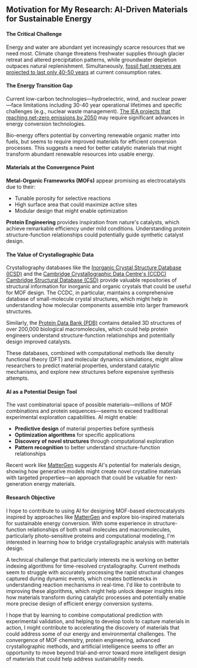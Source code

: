 ## Motivation for My Research: AI-Driven Materials for Sustainable Energy

#### The Critical Challenge

Energy and water are abundant yet increasingly scarce resources that we need most. Climate change threatens freshwater supplies through glacier retreat and altered precipitation patterns, while groundwater depletion outpaces natural replenishment. Simultaneously, [fossil fuel reserves are projected to last only 40-50 years](https://www.iea.org/reports/world-energy-outlook-2024) at current consumption rates.

#### The Energy Transition Gap

Current low-carbon technologies—hydroelectric, wind, and nuclear power—face limitations including 30-40 year operational lifetimes and specific challenges (e.g., nuclear waste management). [The IEA projects that reaching net-zero emissions by 2050](https://www.iea.org/reports/net-zero-by-2050) may require significant advances in energy conversion technologies.

Bio-energy offers potential by converting renewable organic matter into fuels, but seems to require improved materials for efficient conversion processes. This suggests a need for better catalytic materials that might transform abundant renewable resources into usable energy.

#### Materials at the Convergence Point

**Metal-Organic Frameworks (MOFs)** appear promising as electrocatalysts due to their:

- Tunable porosity for selective reactions
- High surface area that could maximize active sites
- Modular design that might enable optimization

**Protein Engineering** provides inspiration from nature's catalysts, which achieve remarkable efficiency under mild conditions. Understanding protein structure-function relationships could potentially guide synthetic catalyst design.

#### The Value of Crystallographic Data

Crystallography databases like the [Inorganic Crystal Structure Database (ICSD)](https://icsd.fiz-karlsruhe.de/) and the [Cambridge Crystallographic Data Centre's (CCDC)](https://www.ccdc.cam.ac.uk/) [Cambridge Structural Database (CSD)](https://www.ccdc.cam.ac.uk/solutions/csd-core/structure-data/) provide valuable repositories of structural information for inorganic and organic crystals that could be useful for MOF design. The CCDC, in particular, maintains a comprehensive database of small-molecule crystal structures, which might help in understanding how molecular components assemble into larger framework structures.

Similarly, the [Protein Data Bank (PDB)](https://www.rcsb.org/) contains detailed 3D structures of over 200,000 biological macromolecules, which could help protein engineers understand structure-function relationships and potentially design improved catalysts.

These databases, combined with computational methods like density functional theory (DFT) and molecular dynamics simulations, might allow researchers to predict material properties, understand catalytic mechanisms, and explore new structures before expensive synthesis attempts.

#### AI as a Potential Design Tool

The vast combinatorial space of possible materials—millions of MOF combinations and protein sequences—seems to exceed traditional experimental exploration capabilities. AI might enable:

- **Predictive design** of material properties before synthesis
- **Optimization algorithms** for specific applications
- **Discovery of novel structures** through computational exploration
- **Pattern recognition** to better understand structure-function relationships

Recent work like [MatterGen](https://ai.meta.com/blog/mattergen-ai-materials-discovery/) suggests AI's potential for materials design, showing how generative models might create novel crystalline materials with targeted properties—an approach that could be valuable for next-generation energy materials.

#### Research Objective

I hope to contribute to using AI for designing MOF-based electrocatalysts inspired by approaches like [MatterGen](https://ai.meta.com/blog/mattergen-ai-materials-discovery/) and explore bio-inspired materials for sustainable energy conversion. With some experience in structure-function relationships of both small molecules and macromolecules, particularly photo-sensitive proteins and computational modeling, I'm interested in learning how to bridge crystallographic analysis with materials design.

A technical challenge that particularly interests me is working on better indexing algorithms for time-resolved crystallography. Current methods seem to struggle with accurately processing the rapid structural changes captured during dynamic events, which creates bottlenecks in understanding reaction mechanisms in real-time. I'd like to contribute to improving these algorithms, which might help unlock deeper insights into how materials transform during catalytic processes and potentially enable more precise design of efficient energy conversion systems.

I hope that by learning to combine computational prediction with experimental validation, and helping to develop tools to capture materials in action, I might contribute to accelerating the discovery of materials that could address some of our energy and environmental challenges. The convergence of MOF chemistry, protein engineering, advanced crystallographic methods, and artificial intelligence seems to offer an opportunity to move beyond trial-and-error toward more intelligent design of materials that could help address sustainability needs.
